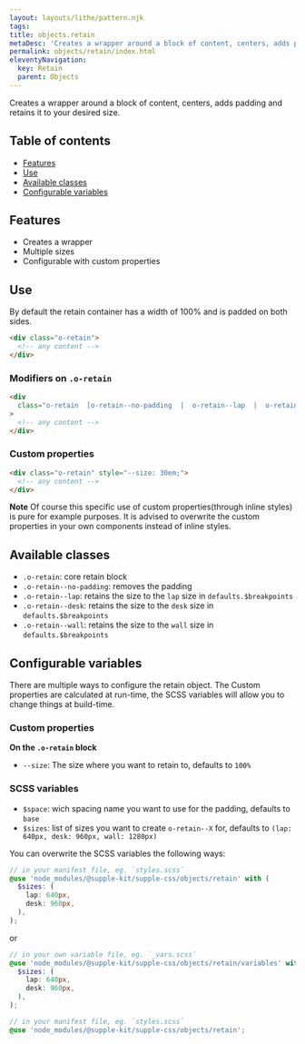 ```yaml
---
layout: layouts/lithe/pattern.njk
tags:
title: objects.retain
metaDesc: 'Creates a wrapper around a block of content, centers, adds padding and retains it to your desired size.'
permalink: objects/retain/index.html
eleventyNavigation:
  key: Retain
  parent: Objects
---
```


Creates a wrapper around a block of content, centers, adds padding and retains it to your desired size.

## Table of contents

- [Features](#features)
- [Use](#use)
- [Available classes](#available-classes)
- [Configurable variables](#configurable-variables)

## Features

- Creates a wrapper
- Multiple sizes
- Configurable with custom properties

## Use

By default the retain container has a width of 100% and is padded on both sides.

```html
<div class="o-retain">
  <!-- any content -->
</div>
```

### Modifiers on `.o-retain`

```html
<div
  class="o-retain  [o-retain--no-padding  |  o-retain--lap  |  o-retain--desk  |  o-retain--wall]"
>
  <!-- any content -->
</div>
```

### Custom properties

```html
<div class="o-retain" style="--size: 30em;">
  <!-- any content -->
</div>
```

**Note** Of course this specific use of custom properties(through inline styles) is pure for example purposes. It is advised to overwrite the custom properties in your own components instead of inline styles.

## Available classes

- `.o-retain`: core retain block
- `.o-retain--no-padding`: removes the padding
- `.o-retain--lap`: retains the size to the `lap` size in `defaults.$breakpoints`
- `.o-retain--desk`: retains the size to the `desk` size in `defaults.$breakpoints`
- `.o-retain--wall`: retains the size to the `wall` size in `defaults.$breakpoints`

## Configurable variables

There are multiple ways to configure the retain object. The Custom properties are calculated at run-time, the SCSS variables will allow you to change things at build-time.

### Custom properties

**On the `.o-retain` block**

- `--size`: The size where you want to retain to, defaults to `100%`

### SCSS variables

- `$space`: wich spacing name you want to use for the padding, defaults to `base`
- `$sizes`: list of sizes you want to create `o-retain--X` for, defaults to `(lap: 640px, desk: 960px, wall: 1280px)`

You can overwrite the SCSS variables the following ways:

```scss
// in your manifest file, eg. `styles.scss`
@use 'node_modules/@supple-kit/supple-css/objects/retain' with (
  $sizes: (
    lap: 640px,
    desk: 960px,
  ),
);
```

or

```scss
// in your own variable file, eg. `_vars.scss`
@use 'node_modules/@supple-kit/supple-css/objects/retain/variables' with (
  $sizes: (
    lap: 640px,
    desk: 960px,
  ),
);

// in your manifest file, eg. `styles.scss`
@use 'node_modules/@supple-kit/supple-css/objects/retain';
```
